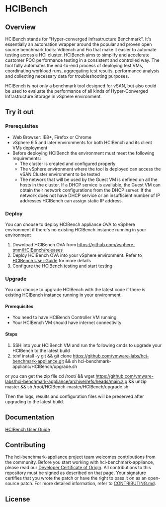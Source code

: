 # HCIBench

## Overview
HCIBench stands for "Hyper-converged Infrastructure Benchmark". It's essentially an automation wrapper around the popular and proven open source benchmark tools: Vdbench and Fio that make it easier to automate testing across a HCI cluster. HCIBench aims to simplify and accelerate customer POC performance testing in a consistent and controlled way. The tool fully automates the end-to-end process of deploying test VMs, coordinating workload runs, aggregating test results, performance analysis and collecting necessary data for troubleshooting purposes.

HCIBench is not only a benchmark tool designed for vSAN, but also could be used to evaluate the performance of all kinds of Hyper-Converged Infrastructure Storage in vSphere environment.

## Try it out

### Prerequisites

* Web Browser: IE8+, Firefox or Chrome
* vSphere 6.5 and later environments for both HCIBench and its client VMs deployment
* Before deploying HCIBench the environment must meet the following requirements:
  - The cluster is created and configured properly
  - The vSphere environment where the tool is deployed can access the vSAN Cluster environment to be tested
  - The network that will be used by the Guest VM is defined on all the hosts in the cluster. If a DHCP service is available, the Guest VM can obtain their network configurations from the DHCP server. If the network does not have DHCP service or an insufficient number of IP addresses
HCIBench can assign static IP address.

### Deploy

You can choose to deploy HCIBench appliance OVA to vSphere environment if there's no existing HCIBench instance running in your environment 

1. Download HCIBench OVA from https://github.com/vsphere-tmm/HCIBench/releases
2. Deploy HCIBench OVA into your vSphere environment. Refer to [HCIBench User Guide](HCIBench_User_Guide_2.8.1.pdf) for more details
3. Configure the HCIBench testing and start testing

### Upgrade
You can choose to upgrade HCIBench with the latest code if there is existing HCIBench instance running in your environment 

#### Prerequisites
*  You need to have HCIBench Controller VM running
*  Your HCIBench VM should have internet connectivity

#### Steps
1. SSH into your HCIBench VM and run the following cmds to upgrade your HCIBench to the latest build
2. tdnf install -y git && git clone https://github.com/vmware-labs/hci-benchmark-appliance.git && sh hci-benchmark-applianc/HCIBench/upgrade.sh

or you can get the zip file
cd /root/ && wget https://github.com/vmware-labs/hci-benchmark-appliance/archive/refs/heads/main.zip && unzip master && sh /root/HCIBench-master/HCIBench/upgrade.sh

Then the logs, results and configuration files will be preserved after upgrading to the latest build.

## Documentation
[HCIBench User Guide](HCIBench_User_Guide_2.8.1.pdf)

## Contributing

The hci-benchmark-appliance project team welcomes contributions from the community. Before you start working with hci-benchmark-appliance, please
read our [Developer Certificate of Origin](https://cla.vmware.com/dco). All contributions to this repository must be
signed as described on that page. Your signature certifies that you wrote the patch or have the right to pass it on
as an open-source patch. For more detailed information, refer to [CONTRIBUTING.md](CONTRIBUTING.md).

## License

